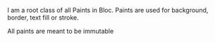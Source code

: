 I am a root class of all Paints in Bloc.
Paints are used for background, border, text fill or stroke.

All paints are meant to be immutable